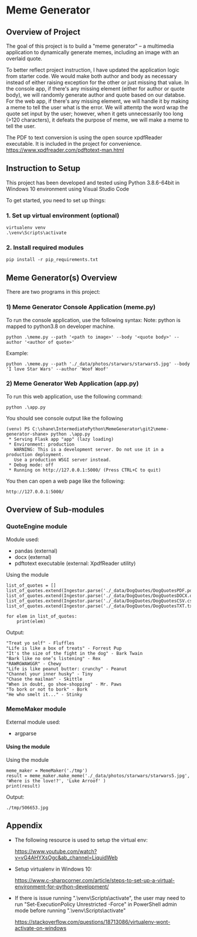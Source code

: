 # Meme Generator

## Overview of Project

The goal of this project is to build a "meme generator" – a multimedia application to dynamically generate memes, including an image with an overlaid quote.

To better reflect project instruction, I have updated the application logic from starter code. We would make both author and body as necessary instead of either raising exception for the other or just missing that value. In the console app, if there's any missing element (either for author or quote body), we will randomly generate author and quote based on our databse. For the web app, if there's any missing element, we will handle it by making a meme to tell the user what is the error. We will attemtp the word wrap the quote set input by the user; however, when it gets unnecessarily too long (>120 characters), it defeats the purpose of meme, we will make a meme to tell the user.

The PDF to text conversion is using the open source xpdfReader executable. It is included in the project for convenience.
https://www.xpdfreader.com/pdftotext-man.html

## Instruction to Setup
This project has been developed and tested using Python 3.8.6-64bit in Windows 10 environment using Visual Studio Code

To get started, you need to set up things:

### 1. Set up virtual environment (optional)

```
virtualenv venv
.\venv\Scripts\activate
```

### 2. Install required modules
```
pip install -r pip_requirements.txt
```

## Meme Generator(s) Overview

There are two programs in this project:

### 1) Meme Generator Console Application (meme&#46;py)
To run the console application, use the following syntax:
Note: python is mapped to python3.8 on developer machine.

```
python .\meme.py --path '<path to image>' --body '<quote body>' --author '<author of quote>'
```
Example:
```
python .\meme.py --path './_data/photos/starwars/starwars5.jpg' --body 'I love Star Wars' --author 'Woof Woof'
```

### 2) Meme Generator Web Application (app&#46;py)
To run this web application, use the following command:
```
python .\app.py
```

You should see console output like the following
```
(venv) PS C:\shane\IntermediatePython\MemeGenerator\git2\meme-generator-shane> python .\app.py
 * Serving Flask app "app" (lazy loading)
 * Environment: production
   WARNING: This is a development server. Do not use it in a production deployment.
   Use a production WSGI server instead.
 * Debug mode: off
 * Running on http://127.0.0.1:5000/ (Press CTRL+C to quit)
```

You then can open a web page like the following:
```
http://127.0.0.1:5000/
```

## Overview of Sub-modules
### QuoteEngine module
Module used:
- pandas (external)
- docx (external)
- pdftotext executable (external: XpdfReader utility)

Using the module
```
list_of_quotes = []
list_of_quotes.extend(Ingestor.parse('./_data/DogQuotes/DogQuotesPDF.pdf'))
list_of_quotes.extend(Ingestor.parse('./_data/DogQuotes/DogQuotesDOCX.docx'))
list_of_quotes.extend(Ingestor.parse('./_data/DogQuotes/DogQuotesCSV.csv'))
list_of_quotes.extend(Ingestor.parse('./_data/DogQuotes/DogQuotesTXT.txt'))

for elem in list_of_quotes:
    print(elem)
```

Output:
```
"Treat yo self" - Fluffles
"Life is like a box of treats" - Forrest Pup
"It's the size of the fight in the dog" - Bark Twain
"Bark like no one’s listening" - Rex
"RAWRGWAWGGR" - Chewy
"Life is like peanut butter: crunchy" - Peanut
"Channel your inner husky" - Tiny
"Chase the mailman" - Skittle
"When in doubt, go shoe-shopping" - Mr. Paws
"To bork or not to bork" - Bork
"He who smelt it..." - Stinky
```

### MemeMaker module
External module used:
- argparse
#### Using the module
Using the module
```
meme_maker = MemeMaker('./tmp')
result = meme_maker.make_meme('./_data/photos/starwars/starwars5.jpg', 'Where is the love!?', 'Luke Arroof' )
print(result)
```

Output:
```
./tmp/506653.jpg
```


## Appendix
- The following resource is used to setup the virtual env:

    https://www.youtube.com/watch?v=vG4AHYXsOgc&ab_channel=LiquidWeb

- Setup virtualenv in Windows 10:

    https://www.c-sharpcorner.com/article/steps-to-set-up-a-virtual-environment-for-python-development/

- If there is issue running ".\venv\Scripts\activate", the user may need to run "Set-ExecutionPolicy Unrestricted -Force" in PowerShell admin mode before running ".\venv\Scripts\activate"

    https://stackoverflow.com/questions/18713086/virtualenv-wont-activate-on-windows

